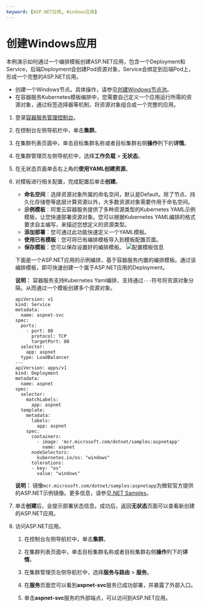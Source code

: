 ```yaml
---
keyword: [ASP.NET应用, Windows应用]
---
```


# 创建Windows应用

本例演示如何通过一个编排模板创建ASP.NET应用，包含一个Deployment和Service，后端Deployment会创建Pod资源对象，Service会绑定到后端Pod上，形成一个完整的ASP.NET应用。

-   创建一个Windows节点。具体操作，请参见[创建Windows节点池](/intl.zh-CN/Kubernetes集群用户指南/Windows容器/创建Windows节点池.md)。
-   在容器服务Kubernetes模板编排中，您需要自己定义一个应用运行所需的资源对象，通过标签选择器等机制，将资源对象组合成一个完整的应用。

1.  登录[容器服务管理控制台](https://cs.console.aliyun.com)。

2.  在控制台左侧导航栏中，单击**集群**。

3.  在集群列表页面中，单击目标集群名称或者目标集群右侧**操作**列下的**详情**。

4.  在集群管理页左侧导航栏中，选择**工作负载** \> **无状态**。

5.  在无状态页面单击右上角的**使用YAML创建资源**。

6.  对模板进行相关配置，完成配置后单击**创建**。

    -   **命名空间**：选择资源对象所属的命名空间，默认是Default。除了节点、持久化存储卷等底层计算资源以外，大多数资源对象需要作用于命名空间。
    -   **示例模板**：阿里云容器服务提供了多种资源类型的Kubernetes YAML示例模板，让您快速部署资源对象。您可以根据Kubernetes YAML编排的格式要求自主编写，来描述您想定义的资源类型。
    -   **添加部署**：您可通过此功能快速定义一个YAML模板。
    -   **使用已有模板**：您可将已有编排模板导入到模板配置页面。
    -   **保存模板**：您可以保存设置好的编排模板。
    ![配置模板信息](https://static-aliyun-doc.oss-accelerate.aliyuncs.com/assets/img/zh-CN/1206659951/p41759.png)

    下面是一个ASP.NET应用的示例编排，基于容器服务内置的编排模板。通过该编排模板，即可快速创建一个属于ASP.NET应用的Deployment。

    **说明：** 容器服务支持Kubernetes Yaml编排，支持通过`---`符号将资源对象分隔，从而通过一个模板创建多个资源对象。

    ```
    apiVersion: v1
    kind: Service
    metadata:
      name: aspnet-svc
    spec:
      ports:
        - port: 80
          protocol: TCP
          targetPort: 80
      selector:
        app: aspnet
      type: LoadBalancer
    ---
    apiVersion: apps/v1
    kind: Deployment
    metadata:
      name: aspnet
    spec:
      selector:
        matchLabels:
          app: aspnet
      template:
        metadata:
          labels:
            app: aspnet
        spec:
          containers:
            - image: 'mcr.microsoft.com/dotnet/samples:aspnetapp'
              name: aspnet
          nodeSelectors:
            kubernetes.io/os: "windows"
          tolerations:
          - key: "os"
            value: "windows"
    ```

    **说明：** 镜像`mcr.microsoft.com/dotnet/samples:aspnetapp`为微软官方提供的ASP.NET示例镜像。更多信息，请参见[.NET Samples](https://hub.docker.com/_/microsoft-dotnet-samples)。

7.  单击**创建**后，会提示部署状态信息。成功后，返回**无状态**页面可以查看新创建的ASP.NET应用。

8.  访问ASP.NET应用。

    1.  在控制台左侧导航栏中，单击**集群**。

    2.  在集群列表页面中，单击目标集群名称或者目标集群右侧**操作**列下的**详情**。

    3.  在集群管理页左侧导航栏中，选择**服务与路由** \> **服务**。

    4.  在**服务**页面您可以看到**aspnet-svc**服务已成功部署，并暴露了外部入口。

    5.  单击**aspnet-svc**服务的外部端点，可以访问到ASP.NET应用。


